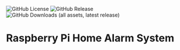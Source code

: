 ![GitHub License](https://img.shields.io/github/license/antfie/alarm)
![GitHub Release](https://img.shields.io/github/v/release/antfie/alarm)
![GitHub Downloads (all assets, latest release)](https://img.shields.io/github/downloads/antfie/alarm/latest/total)

# Raspberry Pi Home Alarm System

